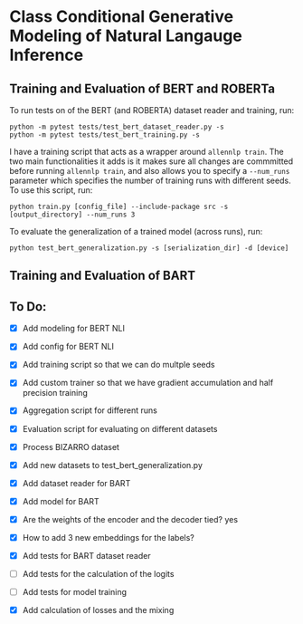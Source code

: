 # Class Conditional Generative Modeling of Natural Langauge Inference

## Training and Evaluation of BERT and ROBERTa
To run tests on of the BERT (and ROBERTA) dataset reader and training, run:
```
python -m pytest tests/test_bert_dataset_reader.py -s
python -m pytest tests/test_bert_training.py -s
```

I have a training script that acts as a wrapper around `allennlp train`. 
The two main functionalities it adds is it makes sure all changes are commmitted before running `allennlp train`, 
and also allows you to specify a `--num_runs` parameter which specifies the number of training runs with
different seeds. To use this script, run:
```
python train.py [config_file] --include-package src -s [output_directory] --num_runs 3
```

To evaluate the generalization of a trained model (across runs), run:
```
python test_bert_generalization.py -s [serialization_dir] -d [device]
```

## Training and Evaluation of BART

## To Do:

- [x] Add modeling for BERT NLI
- [x] Add config for BERT NLI
- [x] Add training script so that we can do multple seeds
- [x] Add custom trainer so that we have gradient accumulation and half precision training
- [x] Aggregation script for different runs
- [x] Evaluation script for evaluating on different datasets
- [x] Process BIZARRO dataset
- [x] Add new datasets to test_bert_generalization.py
- [x] Add dataset reader for BART
- [x] Add model for BART
- [x] Are the weights of the encoder and the decoder tied? yes
- [x] How to add 3 new embeddings for the labels?
- [x] Add tests for BART dataset reader
- [ ] Add tests for the calculation of the logits
- [ ] Add tests for model training
- [x] Add calculation of losses and the mixing


